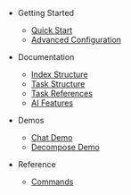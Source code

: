 * Getting Started
  * [Quick Start](quick-start.md)
  * [Advanced Configuration](advanced-configuration.md)

* Documentation
  * [Index Structure](index-structure.md)
  * [Task Structure](task-structure.md)
  * [Task References](references.md)
  * [AI Features](ai-features.md)

* Demos
  * [Chat Demo](demos/chat-demo.md)
  * [Decompose Demo](demos/decompose-demo.md)

* Reference
  * [Commands](commands.md)

